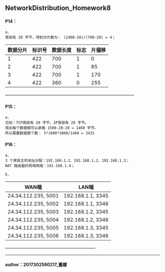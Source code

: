 ## NetworkDistribution_Homework8     

#### P14：  
	a.    
	首部有 20 字节，得到分片数为： (2400-20)/(700-20) = 4；    
| 数据分片	       | 标识号   | 数据长度  |标志  |片偏移   |
| ------------     | -----   |  -----   | ----- | -----  |
|1                |   422    |   700    |1     |  0     |
|2				  |   422    |   700    |1     |  85    |
|3		          |   422    |   700    |1     |  170   |
|4    			  |   422    |   360    |0     |  255	|
——————————————————————————————          
        
#### P15：
	a.    
	已知：TCP首部有 20 字节，IP首部有 20 字节。
	得出每个数据报可以承载 1500-20-20 = 1460 字节。
	所以需要数据报个数： 5*1000*1000/1460 = 3425 

    
    
#### P16：   
	a.  
	3 个家庭主机地址分配：192.168.1.1、192.168.1.2、192.168.1.3；
	NAT 路由器的局域网端：192.168.1.4；

	b.
| WAN端	            | LAN端             | 
| ------------------| ---------------   |  
|24.34.112.235, 5001| 192.168.1.1, 3345 | 
|24.34.112.235, 5002| 192.168.1.1, 3346 | 
|24.34.112.235, 5003| 192.168.1.2, 3345 | 
|24.34.112.235, 5004| 192.168.1.2, 3346 | 
|24.34.112.235, 5005| 192.168.1.3, 3345 | 
|24.34.112.235, 5006| 192.168.1.3, 3346 | 
—————————————————————
	

****
#### author：2017302580217_董娜
